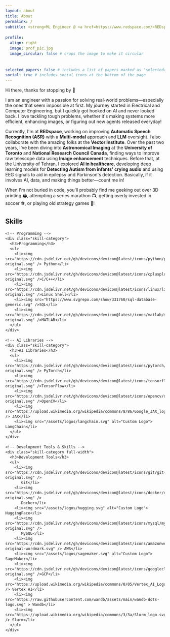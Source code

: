 ```yaml
---
layout: about
title: About
permalink: /
subtitle: <strong>ML Engineer @ <a href=https://www.redspace.com/>REDspace</a>, <a href=https://vectorinstitute.ai/>Vector</a> <br> Previously&#58 MASc Alumni @ UofT, Applied Scientist @ NRC</strong>
   
profile:
  align: right
  image: prof_pic.jpg
  image_circular: false # crops the image to make it circular


selected_papers: false # includes a list of papers marked as "selected={true}"
social: true # includes social icons at the bottom of the page
---
```


Hi there, thanks for stopping by 👋

I am an engineer with a passion for solving real-world problems—especially the ones that seem impossible at first. My journey started in Electrical and Computer Engineering, but I quickly got hooked on AI and never looked back. I love tackling tough problems, whether it's making systems more efficient, enhancing images, or figuring out new agents released everyday!

Currently, I'm at <strong>REDspace</strong>, working on improving <strong>Automatic Speech Recognition (ASR)</strong> with a <strong>Multi-modal</strong> approach and <strong>LLM</strong> oversight. I also collaborate with the amazing folks at the <strong>Vector Institute</strong>. Over the past two years, I've been diving into <strong>Astronomical Imaging</strong> at the <strong>University of Toronto</strong> and <strong>National Research Council Canada</strong>, finding ways to improve raw telescope data using <strong>Image enhancement</strong> techniques. Before that, at the University of Tehran, I explored <strong>AI in healthcare</strong>, developing deep learning models for <strong>Detecting Autism from infants' crying audio</strong> and using EEG signals to aid in epilepsy and Parkinson's detection. Basically, if it involves AI, data, and making things better—count me in! 

When I'm not buried in code, you'll probably find me geeking out over 3D printing 🖨️, attempting a series marathon 📺, getting overly invested in soccer ⚽, or playing old strategy games 🏰!


<div class="skills-container-wrapper">
  <h2 class="skills-header">Skills</h2>
  
  <div class="skills-container">
    
    <!-- Programming -->
    <div class="skill-category">
      <h3>Programming</h3>
      <ul>
        <li><img src="https://cdn.jsdelivr.net/gh/devicons/devicon@latest/icons/python/python-original.svg" /> Python</li>
        <li><img src="https://cdn.jsdelivr.net/gh/devicons/devicon@latest/icons/cplusplus/cplusplus-original.svg" />C/C++</li>
        <li><img src="https://cdn.jsdelivr.net/gh/devicons/devicon@latest/icons/linux/linux-original.svg" />Linux Shell</li>
        <li><img src="https://www.svgrepo.com/show/331760/sql-database-generic.svg" />SQL</li>
        <li><img src="https://cdn.jsdelivr.net/gh/devicons/devicon@latest/icons/matlab/matlab-original.svg" />MATLAB</li>
      </ul>
    </div>

    <!-- AI Libraries -->
    <div class="skill-category">
      <h3>AI Libraries</h3>
      <ul>
        <li><img src="https://cdn.jsdelivr.net/gh/devicons/devicon@latest/icons/pytorch/pytorch-original.svg" /> PyTorch</li>
        <li><img src="https://cdn.jsdelivr.net/gh/devicons/devicon@latest/icons/tensorflow/tensorflow-original.svg" />TensorFlow</li>
        <li><img src="https://cdn.jsdelivr.net/gh/devicons/devicon@latest/icons/opencv/opencv-original.svg" />OpenCV</li>
        <li><img src="https://upload.wikimedia.org/wikipedia/commons/8/86/Google_JAX_logo.svg" /> JAX</li>
        <li><img src="/assets/logos/langchain.svg" alt="Custom Logo"> LangChain</li>
      </ul>
    </div>

    <!-- Development Tools & Skills -->
    <div class="skill-category full-width">
      <h3>Development Tools</h3>
      <ul>
        <li><img src="https://cdn.jsdelivr.net/gh/devicons/devicon@latest/icons/git/git-original.svg" />
           Git</li>
        <li><img src="https://cdn.jsdelivr.net/gh/devicons/devicon@latest/icons/docker/docker-original.svg" />
           Docker</li>
        <li><img src="/assets/logos/hugging.svg" alt="Custom Logo"> HuggingFace</li>
        <li><img src="https://cdn.jsdelivr.net/gh/devicons/devicon@latest/icons/mysql/mysql-original.svg" />
           MySQL</li>
        <li><img src="https://cdn.jsdelivr.net/gh/devicons/devicon@latest/icons/amazonwebservices/amazonwebservices-original-wordmark.svg" /> AWS</li>
        <li><img src="/assets/logos/sagemaker.svg" alt="Custom Logo"> SageMaker</li>
        <li><img src="https://cdn.jsdelivr.net/gh/devicons/devicon@latest/icons/googlecloud/googlecloud-original.svg" />GCP</li>
        <li><img src="https://upload.wikimedia.org/wikipedia/commons/0/05/Vertex_AI_Logo.svg" /> Vertex AI</li>
        <li><img src="https://raw.githubusercontent.com/wandb/assets/main/wandb-dots-logo.svg" > Wandb</li>
        <li><img src="https://upload.wikimedia.org/wikipedia/commons/3/3a/Slurm_logo.svg" /> Slurm</li>
      </ul>
    </div>

  </div>
</div>